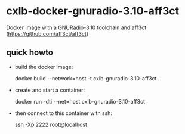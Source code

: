 cxlb-docker-gnuradio-3.10-aff3ct
================================

Docker image with a GNURadio-3.10 toolchain and aff3ct (https://github.com/aff3ct/aff3ct)

quick howto
-----------

- build the docker image:

    docker build --network=host -t cxlb-gnuradio-3.10-aff3ct .

- create and start a container:

    docker run -dti --net=host cxlb-gnuradio-3.10-aff3ct

- then connect to this container with ssh:

    ssh -Xp 2222 root@localhost
